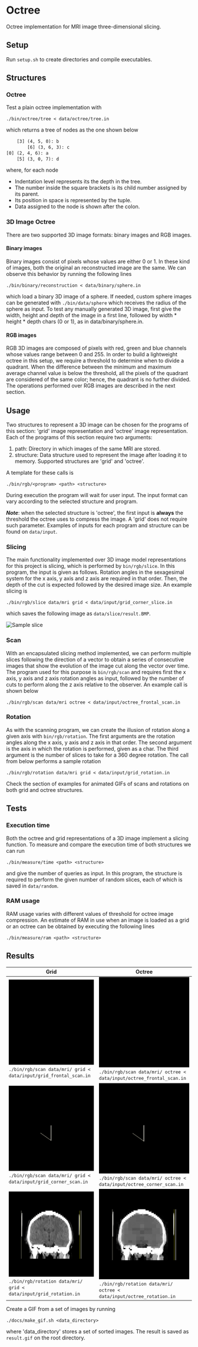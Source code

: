# Octree

Octree implementation for MRI image three-dimensional slicing.

## Setup

Run `setup.sh` to create directories and compile executables.

## Structures

### Octree

Test a plain octree implementation with

```
./bin/octree/tree < data/octree/tree.in
```

which returns a tree of nodes as the one shown below

```
    [3] (4, 5, 0): b
        [6] (3, 6, 3): c
[0] (2, 4, 6): a
    [5] (3, 0, 7): d
```

where, for each node
* Indentation level represents its the depth in the tree.
* The number inside the square brackets is its child number assigned by its parent.
* Its position in space is represented by the tuple.
* Data assigned to the node is shown after the colon.

### 3D Image Octree

There are two supported 3D image formats: binary images and RGB images.

#### Binary images

Binary images consist of pixels whose values are either 0 or 1. In these kind of images, both the original an reconstructed image are the same. We can observe this behavior by running the following lines

```
./bin/binary/reconstruction < data/binary/sphere.in
```

which load a binary 3D image of a sphere. If needed, custom sphere images can be generated with `./bin/data/sphere` which receives the radius of the sphere as input. To test any manually generated 3D image, first give the width, height and depth of the image in a first line, followed by width \* height \* depth chars (0 or 1), as in data/binary/sphere.in.

#### RGB images

RGB 3D images are composed of pixels with red, green and blue channels whose values range between 0 and 255. In order to build a lightweight octree in this setup, we require a threshold to determine when to divide a quadrant. When the difference between the minimum and maximum average channel value is below the threshold, all the pixels of the quadrant are considered of the same color; hence, the quadrant is no further divided. The operations performed over RGB images are described in the next section.

## Usage

Two structures to represent a 3D image can be chosen for the programs of this section: 'grid' image representation and 'octree' image representation. Each of the programs of this section require two arguments:

1. path: Directory in which images of the same MRI are stored.
2. structure: Data structure used to represent the image after loading it to memory. Supported structures are 'grid' and 'octree'. 

A template for these calls is

```
./bin/rgb/<program> <path> <structure>
```

During execution the program will wait for user input. The input format can vary according to the selected structure and program.

**_Note_**: when the selected structure is 'octree', the first input is **always** the threshold the octree uses to compress the image. A 'grid' does not require such parameter. Examples of inputs for each program and structure can be found on `data/input`.

### Slicing

The main functionality implemented over 3D image model representations for this project is slicing, which is performed by `bin/rgb/slice`. In this program, the input is given as follows. Rotation angles in the sexagesimal system for the x axis, y axis and z axis are required in that order. Then, the depth of the cut is expected followed by the desired image size. An example slicing is 

```
./bin/rgb/slice data/mri grid < data/input/grid_corner_slice.in
```

which saves the following image as `data/slice/result.BMP`.

![Sample slice](docs/slice/image/grid_corner_slice.BMP)

### Scan

With an encapsulated slicing method implemented, we can perform multiple slices following the direction of a vector to obtain a series of consecutive images that show the evolution of the image cut along the vector over time. The program used for this purpose is `bin/rgb/scan` and requires first the x axis, y axis and z axis rotation angles as input, followed by the number of cuts to perform along the z axis relative to the observer. An example call is shown below

```
./bin/rgb/scan data/mri octree < data/input/octree_frontal_scan.in
```

### Rotation

As with the scanning program, we can create the illusion of rotation along a given axis with `bin/rgb/rotation`. The first arguments are the rotation angles along the x axis, y axis and z axis in that order. The second argument is the axis in which the rotation is performed, given as a char. The third argument is the number of slices to take for a 360 degree rotation. The call from below performs a sample rotation

```
./bin/rgb/rotation data/mri grid < data/input/grid_rotation.in
```

Check the section of examples for animated GIFs of scans and rotations on both grid and octree structures.

## Tests

### Execution time

Both the octree and grid representations of a 3D image implement a slicing function. To measure and compare the execution time of both structures we can run

```
./bin/measure/time <path> <structure>
```

and give the number of queries as input. In this program, the structure is required to perform the given number of random slices, each of which is saved in `data/random`.

### RAM usage

RAM usage varies with different values of threshold for octree image compression. An estimate of RAM in use when an image is loaded as a grid or an octree can be obtained by executing the following lines

```
./bin/measure/ram <path> <structure>
```

## Results

| Grid | Octree |
| ---- | ------ |
| ![Grid frontal scan](docs/gif/grid_frontal_scan.gif)<br> `./bin/rgb/scan data/mri/ grid < data/input/grid_frontal_scan.in` | ![Grid corner scan](docs/gif/octree_frontal_scan.gif)<br> `./bin/rgb/scan data/mri/ octree < data/input/octree_frontal_scan.in` |
| ![Grid corner scan](docs/gif/grid_corner_scan.gif)<br> `./bin/rgb/scan data/mri/ grid < data/input/grid_corner_scan.in` | ![Octree corner scan](docs/gif/octree_corner_scan.gif)<br> `./bin/rgb/scan data/mri/ octree < data/input/octree_corner_scan.in` |
| ![Grid rotation](docs/gif/grid_rotation.gif)<br> `./bin/rgb/rotation data/mri/ grid < data/input/grid_rotation.in` | ![Octree rotation](docs/gif/octree_rotation.gif)<br> `./bin/rgb/rotation data/mri/ octree < data/input/octree_rotation.in` |

Create a GIF from a set of images by running

```
./docs/make_gif.sh <data_directory>
```

where 'data\_directory' stores a set of sorted images. The result is saved as `result.gif` on the root directory.
